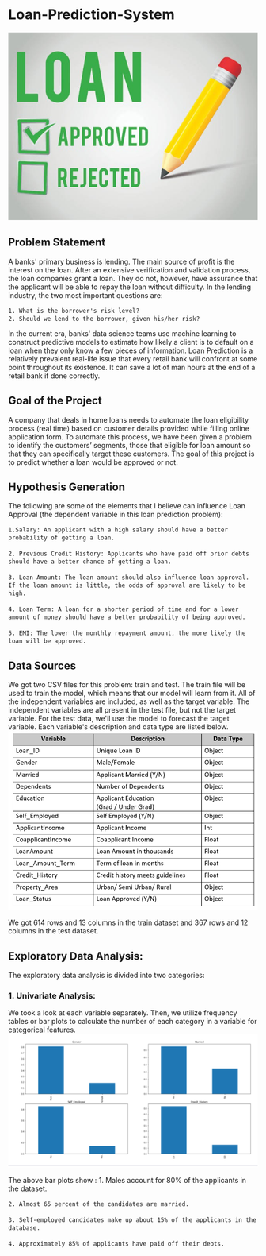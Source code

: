 # Loan-Prediction-System
![alt text](https://github.com/Venedah/Loan-Prediction-System/blob/main/Images/1.LOAN%20PREDICTION%20SYSTEM.jpeg)

## Problem Statement
A banks' primary business is lending. The main source of profit is the interest on the loan. After an extensive verification and validation process, the loan companies grant a loan. They do not, however, have assurance that the applicant will be able to repay the loan without difficulty. In the lending industry, the two most important questions are:

    1. What is the borrower's risk level?
    2. Should we lend to the borrower, given his/her risk?

In the current era, banks' data science teams use machine learning to construct predictive models to estimate how likely a client is to default on a loan when they only know a few pieces of information. Loan Prediction is a relatively prevalent real-life issue that every retail bank will confront at some point throughout its existence. It can save a lot of man hours at the end of a retail bank if done correctly.

## Goal of the Project
A company that deals in home loans needs to automate the loan eligibility process (real time) based on customer details provided while filling online application form. To automate this process, we have been given a problem to identify the customers’ segments, those that  eligible for loan amount so that they can specifically target these customers. The goal of this project is to predict whether a loan would be approved or not.

## Hypothesis Generation
The following are some of the elements that I believe can influence Loan Approval (the dependent variable in this loan prediction problem):

    1.Salary: An applicant with a high salary should have a better probability of getting a loan.

    2. Previous Credit History: Applicants who have paid off prior debts should have a better chance of getting a loan.

    3. Loan Amount: The loan amount should also influence loan approval. If the loan amount is little, the odds of approval are likely to be high.

    4. Loan Term: A loan for a shorter period of time and for a lower amount of money should have a better probability of being approved.

    5. EMI: The lower the monthly repayment amount, the more likely the loan will be approved.

## Data Sources
We got two CSV files for this problem: train and test. The train file will be used to train the model, which means that our model will learn from it. All of the independent variables are included, as well as the target variable. The independent variables are all present in the test file, but not the target variable. For the test data, we'll use the model to forecast the target variable. Each variable's description and data type are listed below.
![alt text](https://github.com/Venedah/Loan-Prediction-System/blob/main/Images/2.%20Data%20Dictionary.png)

We got 614 rows and 13 columns in the train dataset and 367 rows and 12 columns in the test dataset.

## Exploratory Data Analysis:
The exploratory data analysis is divided into two categories:

### 1. Univariate Analysis:
We took a look at each variable separately. Then, we utilize frequency tables or bar plots to calculate the number of each category in a variable for categorical features.
![alt text](https://github.com/Venedah/Loan-Prediction-System/blob/main/Images/3.%20Univariate%20Analysis_1.png)

The above bar plots show : 
    1. Males account for 80% of the applicants in the dataset. 

    2. Almost 65 percent of the candidates are married. 

    3. Self-employed candidates make up about 15% of the applicants in the database.
    
    4. Approximately 85% of applicants have paid off their debts.